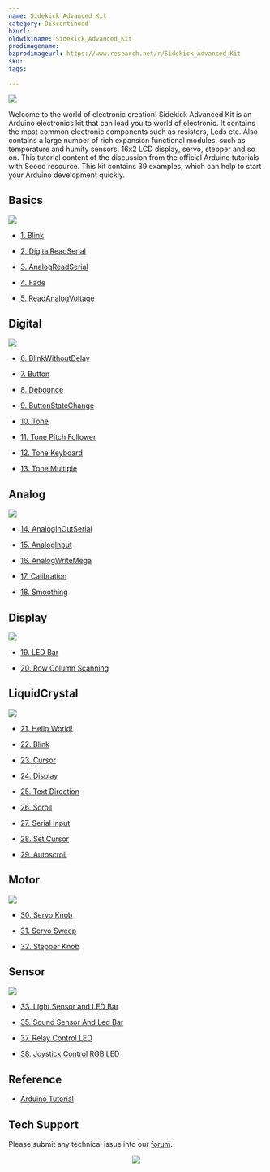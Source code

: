 ```yaml
---
name: Sidekick Advanced Kit‏‎
category: Discontinued
bzurl:
oldwikiname: Sidekick_Advanced_Kit‏‎
prodimagename:
bzprodimageurl: https://www.research.net/r/Sidekick_Advanced_Kit
sku:
tags:

---
```


![](https://files.seeedstudio.com/wiki/Sidekick_Advanced_Kit/img/SKP-0.jpg)

Welcome to the world of electronic creation! Sidekick Advanced Kit is an Arduino electronics kit that can lead you to world of electronic. It contains the most common electronic components such as resistors, Leds etc. Also contains a large number of rich expansion functional modules, such as temperature and humity sensors, 16x2 LCD display, servo, stepper and so on. This tutorial content of the discussion from the official Arduino tutorials with Seeed resource. This kit contains 39 examples, which can help to start your Arduino development quickly.

##   Basics


![](https://files.seeedstudio.com/wiki/Sidekick_Advanced_Kit/img/SKP-1.jpg)


*   [1. Blink](http://arduino.cc/en/Tutorial/Blink)

*   [2. DigitalReadSerial](http://arduino.cc/en/Tutorial/DigitalReadSerial)

*   [3. AnalogReadSerial](http://arduino.cc/en/Tutorial/AnalogReadSerial)

*   [4. Fade](http://arduino.cc/en/Tutorial/Fade)

*   [5. ReadAnalogVoltage](http://arduino.cc/en/Tutorial/ReadAnalogVoltage)

##   Digital


![](https://files.seeedstudio.com/wiki/Sidekick_Advanced_Kit/img/SKP-2.jpg)

*   [6. BlinkWithoutDelay](http://arduino.cc/en/Tutorial/BlinkWithoutDelay)

*   [7. Button](http://arduino.cc/en/Tutorial/Button)

*   [8. Debounce](http://arduino.cc/en/Tutorial/Debounce)

*   [9. ButtonStateChange](http://arduino.cc/en/Tutorial/ButtonStateChange)

*   [10. Tone](http://arduino.cc/en/Tutorial/Tone)

*   [11. Tone Pitch Follower](http://arduino.cc/en/Tutorial/Tone2)

*   [12. Tone Keyboard](http://arduino.cc/en/Tutorial/Tone3)

*   [13. Tone Multiple](http://arduino.cc/en/Tutorial/Tone4)

##   Analog

![](https://files.seeedstudio.com/wiki/Sidekick_Advanced_Kit/img/SKP-3.jpg)

*   [14. AnalogInOutSerial](http://arduino.cc/en/Tutorial/AnalogInOutSerial)

*   [15. AnalogInput](http://arduino.cc/en/Tutorial/AnalogInput)

*   [16. AnalogWriteMega](http://arduino.cc/en/Tutorial/AnalogWriteMega)

*   [17. Calibration](http://arduino.cc/en/Tutorial/Calibration)

*   [18. Smoothing](http://arduino.cc/en/Tutorial/Smoothing)

##   Display

![](https://files.seeedstudio.com/wiki/Sidekick_Advanced_Kit/img/SKP-4.jpg)


*   [19. LED Bar](http://arduino.cc/en/Tutorial/BarGraph)

*   [20. Row Column Scanning](http://arduino.cc/en/Tutorial/RowColumnScanning)

##   LiquidCrystal

![](https://files.seeedstudio.com/wiki/Sidekick_Advanced_Kit/img/SKP-5.jpg)


*   [21. Hello World!](http://arduino.cc/en/Tutorial/LiquidCrystal)

*   [22. Blink](http://arduino.cc/en/Tutorial/LiquidCrystalBlink)

*   [23. Cursor](http://arduino.cc/en/Tutorial/LiquidCrystalCursor)

*   [24. Display](http://arduino.cc/en/Tutorial/LiquidCrystalDisplay)

*   [25. Text Direction](http://arduino.cc/en/Tutorial/LiquidCrystalTextDirection)

*   [26. Scroll](http://arduino.cc/en/Tutorial/LiquidCrystalScroll)

*   [27. Serial Input](http://arduino.cc/en/Tutorial/LiquidCrystalSerial)

*   [28. Set Cursor](http://arduino.cc/en/Tutorial/LiquidCrystalSetCursor)

*   [29. Autoscroll](http://arduino.cc/en/Tutorial/LiquidCrystalAutoscroll)

##   Motor

![](https://files.seeedstudio.com/wiki/Sidekick_Advanced_Kit/img/SKP-6.jpg)


*   [30. Servo Knob](http://arduino.cc/en/Tutorial/Knob)

*   [31. Servo Sweep](http://arduino.cc/en/Tutorial/Sweep)

*   [32. Stepper Knob](http://arduino.cc/en/Tutorial/MotorKnob)

##   Sensor

![](https://files.seeedstudio.com/wiki/Sidekick_Advanced_Kit/img/SKP-7.jpg)


*   [33. Light Sensor and LED Bar](https://seeeddoc.github.io/Light_Sensor_and_LED_Bar/)



*   [35. Sound Sensor And Led Bar](https://seeeddoc.github.io/Sound_Sensor_And_LED_Bar/)


*   [37. Relay Control LED](https://seeeddoc.github.io/Relay_Control_LED/)

*   [38. Joystick Control RGB LED](https://seeeddoc.github.io/Joystick_Control_RGB_Led/)


##   Reference

*   [Arduino Tutorial](http://arduino.cc/en/Tutorial/HomePage)

## Tech Support
Please submit any technical issue into our [forum](http://forum.seeedstudio.com/). <br /><p style="text-align:center"><a href="https://www.seeedstudio.com/act-4.html?utm_source=wiki&utm_medium=wikibanner&utm_campaign=newproducts" target="_blank"><img src="https://files.seeedstudio.com/wiki/Wiki_Banner/new_product.jpg" /></a></p>